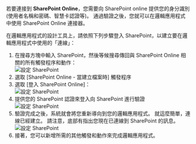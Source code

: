 

若要連接到 **SharePoint Online**，您需要向 SharePoint online 提供您的身分識別 (使用者名稱和密碼、智慧卡認證等)。 通過驗證之後，您就可以在邏輯應用程式中使用 SharePoint Online 連接器。 

在邏輯應用程式的設計工具上，請依照下列步驟登入 SharePoint，以建立要在邏輯應用程式中使用的「連線」：

1. 在搜尋方塊中輸入 SharePoint，然後等候搜尋傳回與 SharePoint Online 相關的所有觸發程序和動作：   
   ![設定 SharePoint][1]  
2. 選取 [SharePoint Online - 當建立檔案時] 觸發程序  
3. 選取 [登入 SharePoint Online]：   
   ![設定 SharePoint][2]    
4. 提供您的 SharePoint 認證來登入向 SharePoint 進行驗證    
   ![設定 SharePoint][3]     
5. 驗證完成之後，系統就會將您重新導向到您的邏輯應用程式。 就這麼簡單，連線已經建立。 請注意，底部有指出您現在已連線到 SharePoint 的訊息。  
   ![設定 SharePoint][4]  
6. 接著，您可以新增所需的其他觸發和動作來完成邏輯應用程式。   

[1]: ./media/connectors-create-api-sharepointonline/connectionconfig1.png
[2]: ./media/connectors-create-api-sharepointonline/connectionconfig2.png 
[3]: ./media/connectors-create-api-sharepointonline/connectionconfig3.png
[4]: ./media/connectors-create-api-sharepointonline/connectionconfig4.png
[5]: ./media/connectors-create-api-sharepointonline/connectionconfig5.png
